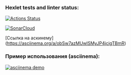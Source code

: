 ### Hexlet tests and linter status:
[![Actions Status](https://github.com/Dizza19/frontend-project-46/actions/workflows/hexlet-check.yml/badge.svg)](https://github.com/Dizza19/frontend-project-46/actions)

[![SonarCloud](https://sonarcloud.io/api/project_badges/measure?project=Dizza19_frontend-project-46&metric=coverage)](https://sonarcloud.io/dashboard?id=Dizza19_frontend-project-46)

[Ссылка на аскинему] (https://asciinema.org/a/obSw7azMUwlSMyJP4jcigTBmR)

### Пример использования (asciinema):

[![asciinema demo](https://asciinema.org/a/TASwxa34XKuUbXERPDYNNu7JZ.svg)](https://asciinema.org/a/TASwxa34XKuUbXERPDYNNu7JZ)
